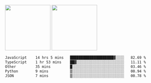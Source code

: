 <img src="https://github-readme-stats.vercel.app/api?username=Dream4ever&count_private=true&show_icons=true&theme=tokyonight" height="150" /> <img src="https://github-readme-stats.vercel.app/api/top-langs/?username=Dream4ever&count_private=true&show_icons=true&theme=tokyonight&langs_count=5&layout=compact" height="150" />

<!--START_SECTION:waka-->

```txt
JavaScript    14 hrs 5 mins   ████████████████████▓░░░░   82.69 %
TypeScript    1 hr 53 mins    ██▓░░░░░░░░░░░░░░░░░░░░░░   11.11 %
Other         35 mins         █░░░░░░░░░░░░░░░░░░░░░░░░   03.46 %
Python        9 mins          ▒░░░░░░░░░░░░░░░░░░░░░░░░   00.94 %
JSON          7 mins          ▒░░░░░░░░░░░░░░░░░░░░░░░░   00.78 %
```

<!--END_SECTION:waka-->
